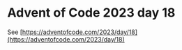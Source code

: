# Advent of Code 2023 day 18

See [https://adventofcode.com/2023/day/18](https://adventofcode.com/2023/day/18)
